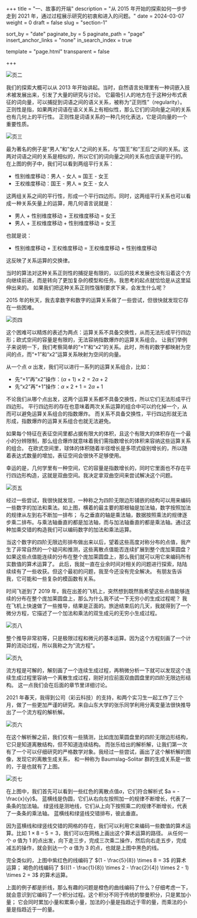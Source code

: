 +++
title = "一、故事的开端"
description = "从 2015 年开始的探索如何一步步走到 2021 年，通过过程展示研究的初衷和进入的问题。"
date = 2024-03-07
weight = 0
draft = false
slug = "section-1"

sort_by = "date"
paginate_by = 5
paginate_path = "page"
insert_anchor_links = "none"
in_search_index = true

template = "page.html"
transparent = false

+++

![页二](/curiosity/invitation/002.jpeg)

我们的探索大概可以从 2013 年开始讲起。当时，自然语言处理里有一种词嵌入技术被发展出来，引发了大量的研究与讨论。
它最吸引人的地方在于这种分布式表征的词向量，可以捕捉到词语之间的语义关系，被称为“正则性”（regularity）。
正则性是指，如果两对词语在语义关系上有相似性，那么它们的词向量之间的关系也有几何上的平行性。
正则性是词语关系的一种几何化表达，它是词向量的一个重要性质。

![页三](/curiosity/invitation/003.jpeg)

最为著名的例子是“男人”和“女人”之间的关系，与“国王”和“王后”之间的关系。这两对词语之间的关系是相似的，所以它们的词向量之间的关系也应该是平行的。
在上图的例子中，我们可以看到两组平行关系：

* 性别维度移动：男人 - 女人 ≈ 国王 - 女王
* 王权维度移动：国王 - 男人 ≈ 女王 - 女人

这两组关系之间的平行性，形成一个平行四边形。同时，这两组平行关系也可以看成一种关系矢量上的运算，用几何语言说就是：

* 男人 + 性别维度移动 + 王权维度移动 = 女王
* 男人 + 王权维度移动 + 性别维度移动 = 女王

也就是说：

* 性别维度移动 + 王权维度移动 = 王权维度移动 + 性别维度移动

这反映了关系运算的交换律。

当时的算法对这种关系正则性的捕捉是有限的，以后的技术发展也没有沿着这个方向继续前进，而是转向了更加复杂的模型和任务。我思考的起点就恰恰是从这里延伸出来的。
如果我们把这种关系正则性强制要求下来，会发生什么呢？

2015 年的秋天，我去拿数字和数字的运算关系做了一些尝试，但很快就发现它存在一些困难。

![页四](/curiosity/invitation/004.jpeg)

这个困难可以精炼的表述为两点：运算关系不具备交换性，从而无法形成平行四边形；欧式空间的容量是有限的，无法容纳指数爆炸的运算关系组合。
让我们举例子来说明一下，我们考察简单的“+1”和“x2”的关系。此时，所有的数字都映射为空间的点，而“+1”和“x2”运算关系映射为空间的向量。

从一个点 $\alpha$ 出发，我们可以进行一系列的运算关系组合，比如：
* 先“+1”再“x2”操作：$(\alpha +1) \times 2 = 2 \alpha + 2$
* 先“x2”再“+1”操作：$\alpha \times 2 + 1 = 2 \alpha + 1$

不论我们从哪个点出发，这两个运算关系都不具备交换性，所以它们无法形成平行四边形。
平行四边形的存在也意味着两次关系运算的组合中可以约化掉一个，从而可以避免运算关系组合的指数爆炸。
而关系不具备交换性，平行四边形就无法形成，指数爆炸的运算关系组合也就无法避免。

如果每个特征在表征空间里都占据有限大的体积，且这个有限大的体积存在一个最小的分辨限制，那么组合爆炸就意味着我们需指数增长的体积来容纳这些运算关系的组合。
在欧式空间里，球体的体积随着半径增长是多项式级别增长的，所以随着表达式数量的增加，表征空间会很快不足够使用。

幸运的是，几何学里有一种空间，它的容量是指数增长的，同时它里面也不存在平行四边形构造，这就是双曲空间。我决定拿双曲空间来尝试解决这个问题。

![页五](/curiosity/invitation/005.jpeg)

经过一些尝试，我很快就发现，一种称之为四阶无限边形铺嵌的结构可以用来编码一些数字的加法和乘法。如上图，横着的最主要的那根轴是加法轴，数字按照加法的规律从左到右不断加一排布；
与之垂直的轴是乘法轴，数据按照乘法的规律逐步乘二排布。与乘法轴垂直的都是加法轴，而与加法轴垂直的都是乘法轴。通过这种加乘交错的构造我们可以编码数字的加法和乘法运算。

当这个数字的四阶无限边形排布做出来以后，望着这些高度对称分布的点值，我产生了非常自然的一个疑问和推测，这些离散点值能否连续扩展到整个庞加莱圆盘？
如果这些点值能连续的分布在整个庞加莱圆盘上，那么我们就可以用它来编码所有实数值的算术运算了。
此后，我就一直在业余时间对相关的问题进行探索，陆陆续续有了一些收获。但这个最初的问题，我至今还没有完全解决。
有朋友告诉我，它可能和一些复杂的模函数有关系。

时间飞逝到了 2019 年，我在出差的飞机上，突然想到既然我希望这些点值能够连续的分布在整个庞加莱圆盘上，那么为什么我不试一下无穷小的生成过程呢？
我在飞机上快速做了一些推导，结果是正面的。旅途结束后的几天，我就得到了一个微分方程，它描述了一个加法和乘法的双生成元的无穷小生成过程。

![页八](/curiosity/invitation/008.jpeg)

整个推导非常初等，只是极限过程和微元的基本运算。因为这个方程刻画了一个计算的流动过程，所以我称之为“流方程”。

![页九](/curiosity/invitation/009.jpeg)

流方程是可解的，解刻画了一个连续生成过程，再稍微分析一下就可以发现这个连续生成过程里容纳一个离散生成过程，刚好对应前面双曲圆盘里的四阶无限边形结构。
这一点我们会在后面的章节里详细讨论。

2021 年春天，我得到公司（彩云科技）的支持，和两个实习生一起工作了三个月，做了一些更加严谨的研究。来自山东大学的张乐同学利用分离变量法很快推导出了一个流方程的解析解。

![页六](/curiosity/invitation/006.jpeg)

在这个解析解之前，我们仅有一些猜测，比如庞加莱圆盘里的四阶无限边形结构，它只是知道离散结构，但不知道连续结构。
而张乐给出的解析解，让我们第一次有了一个可以仔细研究的严格数学对象。我经过一些尝试，画出了这个解析解的图像，发现它的离散生成关系，
和一种称为 Baumslag–Solitar 群的生成关系是一致的，于是也就有了上图。

![页七](/curiosity/invitation/007.jpeg)

在上图中，我们首先可以看到一些红色的离散点值$a$，它们符合解析式 $a = -\frac{x}{y}$。
蓝横线是伪圆，它们从右向左按照加一的规律不断增长，代表了一条条的加法轴。 绿竖线是测地线，它们从上向下按照乘二的规律不断增长，代表了一条条的乘法轴。
蓝横线和绿竖线交错排布，彼此垂直。

因为蓝横线和绿竖线交错的网格的存在，我们可以利用它来编码一些数值的算术运算。比如 $1 \times 8 - 5 = 3$，我们可以在网格上画出这个算术运算的路径。
从任何一个 $a$ 值为 $1$ 的点出发，向下走三步，完成三次乘二操作，然后向右走五步，完成减五的操作，就会到达一个 $a$ 值为 $3$ 的点，也就是上图中黑色的线。

完全类似的，上图中紫红色的线编码了 $(1 - \frac{5}{8}) \times 8 = 3$ 的算术运算；
褐色的线编码了 $(((1 - \frac{1}{8}) \times 2 - \frac{2}{4}) \times 2 - 1) \times 2 = 3$ 的算术运算。

上面的例子都是折线，那么有趣的问题是橙色的曲线编码了什么？仔细考虑一下，就会意识到它编码了一个积分过程。这个积分不同于传统的黎曼积分，只是累加小量；
它会同时累加小量和累乘小量，加法的小量是指趋近于零的量，而乘法的小量是指趋近于一的量。
